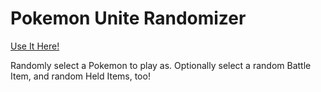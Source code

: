 # Pokemon Unite Randomizer

[Use It Here!](https://dvlv.github.io/pokemon-unite-randomizer/)

Randomly select a Pokemon to play as. Optionally select a random Battle Item, and random Held Items, too!
